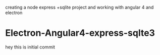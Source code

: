 creating a node express +sqlite project 
and working with angular 4 and electron


# Electron-Angular4-express-sqlte3

hey this is initial commit